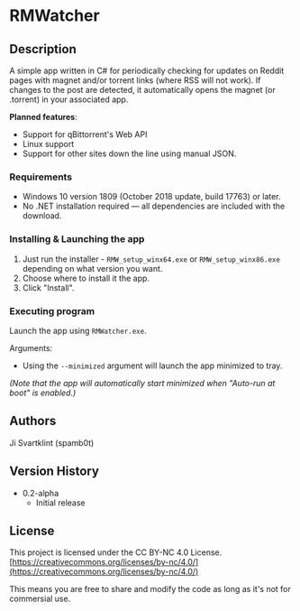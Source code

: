 # RMWatcher

## Description

A simple app written in C# for periodically checking for updates on Reddit pages with magnet and/or torrent links (where RSS will not work). If changes to the post are detected, it automatically opens the magnet (or .torrent) in your associated app.

**Planned features**:
- Support for qBittorrent's Web API
- Linux support
- Support for other sites down the line using manual JSON.

### Requirements
- Windows 10 version 1809 (October 2018 update, build 17763) or later.
- No .NET installation required — all dependencies are included with the download.

### Installing & Launching the app

1. Just run the installer - ``RMW_setup_winx64.exe`` or ``RMW_setup_winx86.exe`` depending on what version you want.
2. Choose where to install it the app.
3. Click "Install".

### Executing program

Launch the app using ``RMWatcher.exe``.

Arguments:
- Using the ``--minimized`` argument will launch the app minimized to tray.

*(Note that the app will automatically start minimized when "Auto-run at boot" is enabled.)*

## Authors

Ji Svartklint (spamb0t)

## Version History

* 0.2-alpha
    * Initial release

## License

This project is licensed under the CC BY-NC 4.0 License.
[https://creativecommons.org/licenses/by-nc/4.0/](https://creativecommons.org/licenses/by-nc/4.0/)

This means you are free to share and modify the code as long as it's not for commersial use.
